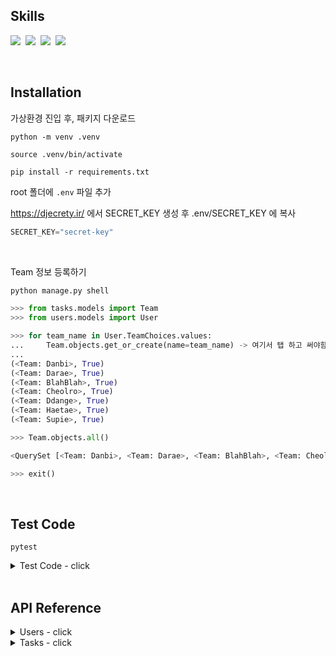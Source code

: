 
## Skills
<img src="https://img.shields.io/badge/Python-3776AB?style=flat&logo=Python&logoColor=white"/>&nbsp;
<img src="https://img.shields.io/badge/Django-092E20?style=flat&logo=django&logoColor=white"/>&nbsp;
<img src="https://img.shields.io/badge/SQLite-003B57?style=flat&logo=SQLite&logoColor=white"/>&nbsp;
<img src="https://img.shields.io/badge/Pytest-0A9EDC?style=flat&logo=SQLite&logoColor=white"/>

<br>

## Installation
가상환경 진입 후, 패키지 다운로드

```
python -m venv .venv

source .venv/bin/activate

pip install -r requirements.txt
```

root 폴더에 `.env` 파일 추가

https://djecrety.ir/ 에서 SECRET_KEY 생성 후 
.env/SECRET_KEY 에 복사

```py
SECRET_KEY="secret-key"
```

<br>

Team 정보 등록하기
```py
python manage.py shell

>>> from tasks.models import Team
>>> from users.models import User

>>> for team_name in User.TeamChoices.values:
...     Team.objects.get_or_create(name=team_name) -> 여기서 탭 하고 써야함
... 
(<Team: Danbi>, True)
(<Team: Darae>, True)
(<Team: BlahBlah>, True)
(<Team: Cheolro>, True)
(<Team: Ddange>, True)
(<Team: Haetae>, True)
(<Team: Supie>, True)

>>> Team.objects.all()

<QuerySet [<Team: Danbi>, <Team: Darae>, <Team: BlahBlah>, <Team: Cheolro>, <Team: Ddange>, <Team: Haetae>, <Team: Supie>]>

>>> exit()
```

<br>

## Test Code

```
pytest
```

<details>

<summary> Test Code - click </summary>

### user test
```
pytest users/tests.py
```

### board test
```
pytest tasks/tests.py
```

</details>


<br>


## API Reference

<details>

<summary> Users - click </summary>

### 1. 회원가입 - `POST`
http://127.0.0.1:8000/api/v1/users/signup/

**Request**
```py
{
    "username":"toto",
    "password":"qpqp1010",
    "team":"Supie"
}
```

**Response**
```py
{
    "user_pk": 7,
    "username": "toto",
    "team": "Supie",
    "message": "Supie 팀의 toto님, 회원가입이 완료되었습니다."
}

# 팀을 입력하지 않으면 default 값으로 Danbi 팀으로 배정됩니다.
```

---

### 2. 로그인 - `POST`
http://127.0.0.1:8000/api/v1/users/login/

**Request**
```py
{
    "username":"toto",
    "password":"qpqp1010"
}
```

**Response**
```py
{
    "user_pk": 7,
    "username": "toto",
    "team": "Supie",
    "message": "Supie 팀의 toto님, 로그인되었습니다."
}
```

---

### 3. 로그아웃 - `POST`
http://127.0.0.1:8000/api/v1/users/logout/

```py
{
    "message": "로그아웃 하시겠습니까?"
}
```

```py
{
    "message": "로그아웃되었습니다."
}
```

</details>


<details>

<summary> Tasks - click </summary>

### 1. task 등록 (Create Task) - `POST`
http://127.0.0.1:8000/api/v1/tasks/create/

**Request**

```py
HTTP 200 OK
Allow: GET, POST, HEAD, OPTIONS
Content-Type: application/json
Vary: Accept

{
    "message": "title과 content를 입력해주세요."
}
```

```py
{
    "title":"task 제목",
    "content":"task 내용"
}
```

**Response**
```py
HTTP 201 Created
Allow: GET, POST, HEAD, OPTIONS
Content-Type: application/json
Vary: Accept

{
    "pk": 4,
    "create_user": "toto",
    "team": "Supie",
    "title": "task 제목",
    "content": "task 내용",
    "created_at": "2023-12-12 00:42:48"
}
```

---

### 2. task list 조회 (Task List) - `GET`
(모든 task 리스트 조회- subtask 제외 / 내 팀이 포함되어있지 않더라도 조회가능)
<br>
http://127.0.0.1:8000/api/v1/tasks/

```py
HTTP 200 OK
Allow: GET, HEAD, OPTIONS
Content-Type: application/json
Vary: Accept

[
    {
        "task_pk": 1,
        "team": "Danbi",
        "title": "popo titee",
        "is_complete": false,
        "total_subtasks": 0
    },
    {
        "task_pk": 3,
        "team": "Haetae",
        "title": "두번째 제목",
        "is_complete": false,
        "total_subtasks": 4
    },
    {
        "task_pk": 4,
        "team": "Supie",
        "title": "task 제목",
        "is_complete": false,
        "total_subtasks": 0
    }
]
```

---


### 3. task list (Team Task List) - `GET`
#### 조회하는 팀의 포함된 모든 task, subtask 리스트 조회
<br>
http://127.0.0.1:8000/api/v1/tasks/?team=Supie
http://127.0.0.1:8000/api/v1/tasks/?team=팀이름

```py
HTTP 200 OK
Allow: GET, HEAD, OPTIONS
Content-Type: application/json
Vary: Accept

{
    "tasks": [
        {
            "task_pk": 4,
            "team": "Supie",
            "title": "task 제목",
            "is_complete": true,
            "total_subtasks": 2
        }
    ],
    "subtasks": [
        {
            "task_team": "Haetae",
            "task_pk": 3,
            "subtask_pk": 2,
            "team": [
                "Danbi",
                "Supie"
            ],
            "sub_title": "두번째 제목",
            "is_complete": false
        },
        {
            "task_team": "Haetae",
            "task_pk": 3,
            "subtask_pk": 7,
            "team": [
                "Supie"
            ],
            "sub_title": "하위 제목",
            "is_complete": true
        }
    ]
}
```

---

### 4. my task list (My Team Task List) - `GET`
#### 내 팀이 포함된 모든 task, subtask 리스트 조회
<br>
http://127.0.0.1:8000/api/v1/tasks/myteam/

```py
HTTP 200 OK
Allow: GET, HEAD, OPTIONS
Content-Type: application/json
Vary: Accept

{
    "tasks": [ # task에 포함되어 있을 경우
        {
            "task_pk": 4,
            "team": "Supie",
            "title": "task 제목",
            "is_complete": false,
            "total_subtasks": 0
        }
    ],
    "subtasks": [ # subtask에 포함되어 있을 경우
        {
            "task_team": "Haetae",
            "task_pk": 3,
            "subtask_pk": 2,
            "team": [
                "Danbi",
                "Supie"
            ],
            "sub_title": "두번째 제목",
            "is_complete": false
        },
        {
            "task_team": "Haetae",
            "task_pk": 3,
            "subtask_pk": 7,
            "team": [
                "Supie"
            ],
            "sub_title": "하위 제목",
            "is_complete": true
        }
    ]
}
```

---

### 5. task 상세 조회, 수정, 삭제 (Task Detail) - `GET` , `PUT` , `DELETE`
http://127.0.0.1:8000/api/v1/tasks/<int:task_pk>/
http://127.0.0.1:8000/api/v1/tasks/3/

```py
HTTP 200 OK
Allow: GET, PUT, DELETE, HEAD, OPTIONS
Content-Type: application/json
Vary: Accept

{
    "task": {
        "task_pk": 3,
        "total_subtasks": 4, # 3번 task에 할당 된 subtask는 4개
        "team": "Haetae",
        "create_user": "happy",
        "title": "두번째 제목",
        "content": "agsdgdsdsg",
        "is_complete": false,
        "completed_date": null,
        "created_at": "2023-12-10 04:47:29",
        "modified_at": "2023-12-12 00:48:38"
    },
    "subtask": [
        {
            "task_team": "Haetae",
            "subtask_pk": 2,
            "team": [
                "Danbi",
                "Supie"
            ],
            "sub_title": "두번째 제목",
            "sub_content": "해태팀이 수정함",
            "is_complete": false,
            "completed_date": null
        },
        {
            "task_team": "Haetae",
            "subtask_pk": 3,
            "team": [
                "Danbi"
            ],
            "sub_title": null,
            "sub_content": "sagsdgds",
            "is_complete": false,
            "completed_date": null
        },
        {
            "task_team": "Haetae",
            "subtask_pk": 7,
            "team": [
                "Supie"
            ],
            "sub_title": "하위 제목",
            "sub_content": "하위 내용",
            "is_complete": true,
            "completed_date": "2023-12-10 22:34:01"
        },
        {
            "task_team": "Haetae",
            "subtask_pk": 8,
            "team": [
                "Danbi"
            ],
            "sub_title": "ddd",
            "sub_content": "eeee",
            "is_complete": false,
            "completed_date": null
        }
    ]
}
```

```py
HTTP 200 OK
Allow: GET, PUT, DELETE, HEAD, OPTIONS
Content-Type: application/json
Vary: Accept

{
    "task": {
        "task_pk": 4,
        "total_subtasks": 2,
        "team": "Supie",
        "create_user": "toto",
        "title": "task 제목",
        "content": "task 내용",
        "is_complete": true,
        "completed_date": "2023-12-12 01:17:15",
        # task에 할당 된 모든 subtask가 is_complete == true 가 되는 시점에 task의 completed_date의 시간이 생성됩니다.
        "created_at": "2023-12-12 00:42:48",
        "modified_at": "2023-12-12 01:17:15"
    },
    "subtask": [
        {
            "task_team": "Supie",
            "subtask_pk": 9,
            "team": [
                "Danbi",
                "BlahBlah"
            ],
            "sub_title": "sub title 을 지정합니다",
            "sub_content": "sub content를 작성합니다.",
            "is_complete": true,
            "completed_date": "2023-12-12 01:17:15"
        },
        {
            "task_team": "Supie",
            "subtask_pk": 10,
            "team": [
                "Cheolro",
                "Ddange"
            ],
            "sub_title": "새로운 제목을 지정합니다",
            "sub_content": "새로운 내용을 작성합니다.",
            "is_complete": true,
            "completed_date": "2023-12-12 01:12:44"
        }
    ]
}
```

#### PUT
```py
HTTP 403 Forbidden
Allow: GET, PUT, DELETE, HEAD, OPTIONS
Content-Type: application/json
Vary: Accept

{
    "message": "작성자만 수정할 수 있습니다."
}

# "create_user": "happy" 
# 작성자는 happy이므로 happy만 수정이 가능합니다.
```

#### DELETE
```py
HTTP 403 Forbidden
Allow: GET, PUT, DELETE, HEAD, OPTIONS
Content-Type: application/json
Vary: Accept

{
    "message": "작성자만 삭제할 수 있습니다."
}

# "create_user": "happy" 
# 작성자는 happy이므로 happy만 수정이 가능합니다.
```

---

### 6. task의 새로운 subtask 등록 (New Subtask) - `POST`
http://127.0.0.1:8000/api/v1/tasks/4/subtasks/new/
http://127.0.0.1:8000/api/v1/tasks/<int:task_pk>/subtasks/new/

**Request**
```py
{
    "sub_title":"sub title 을 지정합니다",
    "sub_content":"sub content를 작성합니다.",
    "team":[
        "Danbi","BlahBlah"
        ]
}
```

**Response**

```py
{
    "subtask_pk": 9,
    "team": [
        "Danbi",
        "BlahBlah"
    ],
    "sub_title": "sub title 을 지정합니다",
    "sub_content": "sub content를 작성합니다.",
    "is_complete": false,
    "completed_date": null
}
```

**task의 팀원이 아닌 경우**
```py
HTTP 403 Forbidden
Allow: GET, POST, HEAD, OPTIONS
Content-Type: application/json
Vary: Accept

{
    "message": "팀원만 등록할 수 있습니다."
}
```

---

### 7. task에 할당 된 subtask 목록 조회 (Subtask List) - `GET`
http://127.0.0.1:8000/api/v1/tasks/4/subtasks/
http://127.0.0.1:8000/api/v1/tasks/<int:task_pk>/subtasks/

```py
HTTP 200 OK
Allow: GET, HEAD, OPTIONS
Content-Type: application/json
Vary: Accept

[
    {
        "task_team": "Supie",
        "subtask_pk": 9,
        "team": [
            "Danbi",
            "BlahBlah"
        ],
        "sub_title": "sub title 을 지정합니다",
        "sub_content": "sub content를 작성합니다.",
        "is_complete": false,
        "completed_date": null
    },
    {
        "task_team": "Supie",
        "subtask_pk": 10,
        "team": [
            "Cheolro",
            "Ddange"
        ],
        "sub_title": "새로운 제목을 지정합니다",
        "sub_content": "새로운 내용을 작성합니다.",
        "is_complete": false,
        "completed_date": null
    }
]
```

---

### 8. task에 할당 된 subtask의 내용 상세조회, 수정, 삭제 (Subtask Detail) - `GET`, `PUT`, `DELETE`
http://127.0.0.1:8000/api/v1/tasks/4/subtasks/9/
http://127.0.0.1:8000/api/v1/tasks/<int:task_pk>/subtasks/<int:subtask_pk>/

```py
HTTP 200 OK
Allow: GET, PUT, DELETE, HEAD, OPTIONS
Content-Type: application/json
Vary: Accept

{
    "task_team": "Supie",
    "subtask_pk": 10,
    "team": [
        "Cheolro",
        "Ddange"
    ],
    "sub_title": "새로운 제목을 지정합니다",
    "sub_content": "새로운 내용을 작성합니다.",
    "is_complete": false,
    "completed_date": null
}
```

#### PUT
**Request**
```py
{"is_complete": true}

# PUT, DELETE는 task_team, subtask team만 가능
```

**Response**
```py
HTTP 200 OK
Allow: GET, PUT, DELETE, HEAD, OPTIONS
Content-Type: application/json
Vary: Accept

{
    "task_team": "Supie",
    "subtask_pk": 10,
    "team": [
        "Cheolro",
        "Ddange"
    ],
    "sub_title": "새로운 제목을 지정합니다",
    "sub_content": "새로운 내용을 작성합니다.",
    "is_complete": true, # 수정됨
    "completed_date": "2023-12-12 01:12:44" # is_complete 가 true로 변경 된 시간으로 설정
}
```

#### DELETE
```py
HTTP 403 Forbidden
Allow: GET, PUT, DELETE, HEAD, OPTIONS
Content-Type: application/json
Vary: Accept

{
    "message": "완료된 SubTask는 삭제할 수 없습니다."
}

# task의 팀원과, subtask에 할당 된 팀원이라도 완료 된 subtask는 삭제할 수 없습니다.
```

</details>